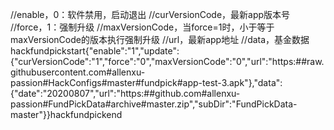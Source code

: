//enable，0：软件禁用，启动退出
//curVersionCode，最新app版本号
//force，1：强制升级
//maxVersionCode，当force=1时，小于等于maxVersionCode的版本执行强制升级
//url，最新app地址
//data，基金数据
hackfundpickstart{"enable":"1","update":{"curVersionCode":"1","force":"0","maxVersionCode":"0","url":"https:##raw.githubusercontent.com#allenxu-passion#HackConfigs#master#fundpick#app-test-3.apk"},"data":{"date":"20200807","url":"https:##github.com#allenxu-passion#FundPickData#archive#master.zip","subDir":"FundPickData-master"}}hackfundpickend

